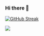 ### Hi there 👋

[![GitHub Streak](https://streak-stats.demolab.com/?user=mgkgng)](https://git.io/streak-stats)

![](https://komarev.com/ghpvc/?username=mgkgng&color=brightgreen)

<!--
**mgkgng/mgkgng** is a ✨ _special_ ✨ repository because its `README.md` (this file) appears on your GitHub profile.

Here are some ideas to get you started:

- 🔭 I’m currently working on ...
- 🌱 I’m currently learning ...
- 👯 I’m looking to collaborate on ...
- 🤔 I’m looking for help with ...
- 💬 Ask me about ...
- 📫 How to reach me: ...
- 😄 Pronouns: ...
- ⚡ Fun fact: ...
-->
